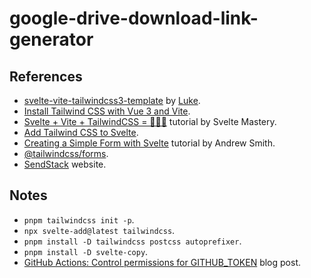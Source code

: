 # google-drive-download-link-generator

## References

- [svelte-vite-tailwindcss3-template](https://github.com/Lukem121/svelte-vite-tailwind-template) by [Luke](https://github.com/Lukem121).
- [Install Tailwind CSS with Vue 3 and Vite](https://tailwindcss.com/docs/guides/vite).
- [Svelte + Vite + TailwindCSS = 🌸🌸🌸](https://youtu.be/gNXL8UQHDdA) tutorial by Svelte Mastery.
- [Add Tailwind CSS to Svelte](https://github.com/svelte-add/tailwindcss).
- [Creating a Simple Form with Svelte](https://egghead.io/lessons/svelte-creating-a-simple-form-with-svelte) tutorial by Andrew Smith.
- [@tailwindcss/forms](https://github.com/tailwindlabs/tailwindcss-forms).
- [SendStack](https://getsendstack.com/) website.

## Notes

- `pnpm tailwindcss init -p`.
- `npx svelte-add@latest tailwindcss`.
- `pnpm install -D tailwindcss postcss autoprefixer`.
- `pnpm install -D svelte-copy`.
- [GitHub Actions: Control permissions for GITHUB_TOKEN](https://github.blog/changelog/2021-04-20-github-actions-control-permissions-for-github_token/) blog post.
